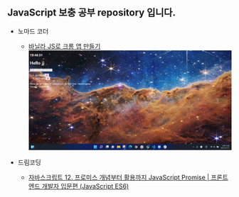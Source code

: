 ## JavaScript 보충 공부 repository 입니다.

- 노마드 코더

  - [바닐라 JS로 크롬 앱 만들기](https://nomadcoders.co/javascript-for-beginners)  
    ![img](./Application/img/cssNotYet.png)

- 드림코딩
  - [자바스크립트 12. 프로미스 개념부터 활용까지 JavaScript Promise | 프론트엔드 개발자 입문편 (JavaScript ES6)](https://www.youtube.com/watch?v=JB_yU6Oe2eE)
